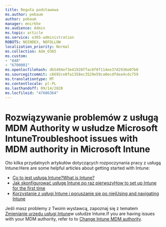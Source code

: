 ```yaml
---
title: Reguła podstawowa
ms.author: pebaum
author: pebaum
manager: mnirkhe
ms.audience: Admin
ms.topic: article
ms.service: o365-administration
ROBOTS: NOINDEX, NOFOLLOW
localization_priority: Normal
ms.collection: Adm_O365
ms.custom:
- "848"
- "6700001"
ms.openlocfilehash: db5494ef3e41920ffac0f0f114ee37d2936e07b0
ms.sourcegitcommit: c6692ce0fa1358ec3529e59ca0ecdfdea4cdc759
ms.translationtype: MT
ms.contentlocale: pl-PL
ms.lasthandoff: 09/14/2020
ms.locfileid: "47686364"
---
```

# <a name="troubleshoot-issues-with-mdm-authority-in-microsoft-intune"></a><span data-ttu-id="2ddc5-102">Rozwiązywanie problemów z usługą MDM Authority w usłudze Microsoft Intune</span><span class="sxs-lookup"><span data-stu-id="2ddc5-102">Troubleshoot issues with MDM authority in Microsoft Intune</span></span>

<span data-ttu-id="2ddc5-103">Oto kilka przydatnych artykułów dotyczących rozpoczynania pracy z usługą Intune:</span><span class="sxs-lookup"><span data-stu-id="2ddc5-103">Here are some helpful articles about getting started with Intune:</span></span>

- [<span data-ttu-id="2ddc5-104">Co to jest usługa Intune?</span><span class="sxs-lookup"><span data-stu-id="2ddc5-104">What is Intune?</span></span>](https://docs.microsoft.com/intune/what-is-intune)
- [<span data-ttu-id="2ddc5-105">Jak skonfigurować usługę Intune po raz pierwszy</span><span class="sxs-lookup"><span data-stu-id="2ddc5-105">How to set up Intune for the first time</span></span>](https://docs.microsoft.com/intune/setup-steps)
- [<span data-ttu-id="2ddc5-106">Korzystanie z usługi Intune i poruszanie się po niej</span><span class="sxs-lookup"><span data-stu-id="2ddc5-106">Using and navigating Intune</span></span>](https://docs.microsoft.com/intune/tutorial-walkthrough-intune-portal)

<span data-ttu-id="2ddc5-107">Jeśli masz problemy z Twoim wystawcą, zapoznaj się z tematem [Zmienianie urzędu usługi Intune](https://docs.microsoft.com/alchemyinsights/change-mdm-authority)w usłudze Intune.</span><span class="sxs-lookup"><span data-stu-id="2ddc5-107">If you are having issues with your MDM authority, refer to to [Change Intune MDM authority](https://docs.microsoft.com/alchemyinsights/change-mdm-authority).</span></span>